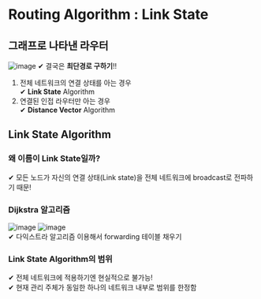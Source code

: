 # Routing Algorithm : Link State

## 그래프로 나타낸 라우터

![image](https://user-images.githubusercontent.com/109324637/197452214-255f2252-9439-4ce8-ad27-3962da1dd23b.png)
✔ 결국은 **최단경로 구하기**!!

1. 전체 네트워크의 연결 상태를 아는 경우  
   ✔ **Link State** Algorithm
2. 연결된 인접 라우터만 아는 경우  
   ✔ **Distance Vector** Algorithm

## Link State Algorithm

### 왜 이름이 Link State일까?

✔ 모든 노드가 자신의 연결 상태(Link state)을 전체 네트워크에 broadcast로 전파하기 때문!

### Dijkstra 알고리즘

![image](https://user-images.githubusercontent.com/109324637/197453241-5dc0b19c-515c-45c3-bcac-e825047185aa.png)
![image](https://user-images.githubusercontent.com/109324637/197453289-e7c0bb09-d571-42cc-9002-6de0809b690d.png)  
✔ 다익스트라 알고리즘 이용해서 forwarding 테이블 채우기

### Link State Algorithm의 범위

✔ 전체 네트워크에 적용하기엔 현실적으로 불가능!  
✔ 현재 관리 주체가 동일한 하나의 네트워크 내부로 범위를 한정함
